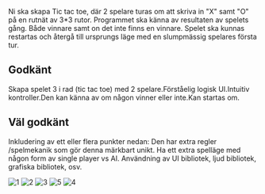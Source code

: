 Ni ska skapa Tic tac toe, där 2 spelare turas om att skriva in "X" samt "O"  på en rutnät av 3*3 rutor.
Programmet ska känna av resultaten av spelets gång. Både vinnare samt on det inte finns en vinnare.
Spelet ska kunnas restartas och återgå till ursprungs läge med en slumpmässig spelares första tur.


## Godkänt
Skapa spelet 3 i rad (tic tac toe) med 2 spelare.Förståelig logisk  UI.Intuitiv kontroller.Den kan känna av om någon vinner eller inte.Kan startas om.



## Väl godkänt 
Inkludering av ett eller flera punkter nedan:
Den har extra regler /spelmekanik som gör denna märkbart unikt.
Ha ett extra spelläge med någon form av single player vs AI.
Användning av UI bibliotek, ljud bibliotek, grafiska bibliotek, osv. 

![1](https://user-images.githubusercontent.com/70634183/132916446-b24188ac-c171-457a-a824-03520c7b54fc.jpg)
![2](https://user-images.githubusercontent.com/70634183/132916448-6712b3ce-c15e-435e-a4b6-91a27ce92a8d.jpg)
![3](https://user-images.githubusercontent.com/70634183/132916449-64d94767-3045-47fd-a798-98ddad56971e.jpg)
![5](https://user-images.githubusercontent.com/70634183/132916452-1de2ba13-542a-4a90-8b59-99019bb1fe95.jpg)
![4](https://user-images.githubusercontent.com/70634183/132916451-2376bfec-5e7a-4f8e-88b6-e2035b722166.jpg)

